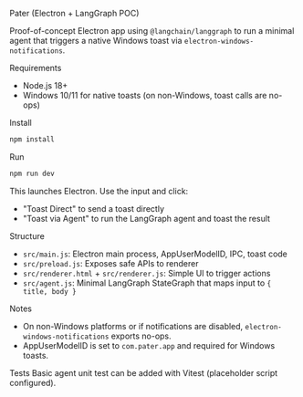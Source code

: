 Pater (Electron + LangGraph POC)

Proof-of-concept Electron app using `@langchain/langgraph` to run a minimal agent that triggers a native Windows toast via `electron-windows-notifications`.

Requirements
- Node.js 18+
- Windows 10/11 for native toasts (on non-Windows, toast calls are no-ops)

Install
```bash
npm install
```

Run
```bash
npm run dev
```
This launches Electron. Use the input and click:
- "Toast Direct" to send a toast directly
- "Toast via Agent" to run the LangGraph agent and toast the result

Structure
- `src/main.js`: Electron main process, AppUserModelID, IPC, toast code
- `src/preload.js`: Exposes safe APIs to renderer
- `src/renderer.html` + `src/renderer.js`: Simple UI to trigger actions
- `src/agent.js`: Minimal LangGraph StateGraph that maps input to `{ title, body }`

Notes
- On non-Windows platforms or if notifications are disabled, `electron-windows-notifications` exports no-ops.
- AppUserModelID is set to `com.pater.app` and required for Windows toasts.

Tests
Basic agent unit test can be added with Vitest (placeholder script configured).

